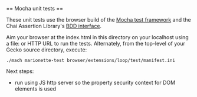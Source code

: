 == Mocha unit tests ==

These unit tests use the browser build of the [Mocha test framework][1]
and the Chai Assertion Library's [BDD interface][2].

[1]: http://visionmedia.github.io/mocha/
[2]: http://chaijs.com/api/bdd/

Aim your browser at the index.html in this directory on your localhost using
a file: or HTTP URL to run the tests.  Alternately, from the top-level of your
Gecko source directory, execute:

```
./mach marionette-test browser/extensions/loop/test/manifest.ini
```

Next steps:

* run using JS http server so the property security context for DOM elements
is used


